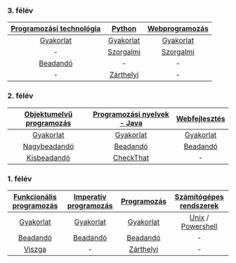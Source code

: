 ### 3. félév
| [Programozási technológia](3/progtech/) | [Python](3/python/) | [Webprogramozás](3/webprog/) |
| :----: | :----: | :----: |
| [Gyakorlat](3/progtech/gyakorlat/) | [Gyakorlat](3/python/gyakorlat/) | [Gyakorlat](3/webprog/gyakorlat/) |
| - | [Szorgalmi](3/python/szorgalmi/) | [Szorgalmi](3/webprog/szorgalmi/) |
| [Beadandó](3/progtech/beadando/) | - | - |
| - | [Zárthelyi](3/python/midterm/) | - |

### 2. félév
| [Objektumelvű programozás](2/oep/) | [Programozási nyelvek - Java](2/java/) | [Webfejlesztés](2/webfejl/) |
| :----: | :----: | :----: |
| [Gyakorlat](2/oep/gyakorlat/) | [Gyakorlat](2/java/gyakorlat/) | [Gyakorlat](2/webfejl/gyakorlat/) |
| [Nagybeadandó](2/oep/nagybeadando/) | [Beadandó](2/java/beadando/) | [Beadandó](2/webfejl/beadando/) |
| [Kisbeadandó](2/oep/kisbeadando/) | [CheckThat](2/java/checkthat/) | - |

### 1. félév
| [Funkcionális programozás](1/funkcprog/) | [Imperatív programozás](1/impprog/) | [Programozás](1/progalap/) | [Számítógépes rendszerek](1/szamrend/) |
| :----: | :----: | :----: | :----: |
| [Gyakorlat](1/funkcprog/gyakorlat/) | [Gyakorlat](1/impprog/gyakorlat/) | [Gyakorlat](1/progalap/gyakorlat/) | [Unix](1/szamrend/unix/) / [Powershell](1/szamrend/powershell/)|
| [Beadandó](1/funkcprog/beadando/) | [Beadandó](1/impprog/beadando/) | [Beadandó](1/progalap/beadando/) | - |
| [Viszga](1/funkcprog/vizsga-gyak/) | - | [Zárthelyi](1/progalap/zarthelyi/) | - |